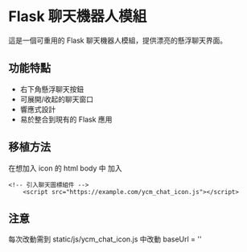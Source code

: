 # Flask 聊天機器人模組

這是一個可重用的 Flask 聊天機器人模組，提供漂亮的懸浮聊天界面。

## 功能特點

- 右下角懸浮聊天按鈕
- 可展開/收起的聊天窗口
- 響應式設計
- 易於整合到現有的 Flask 應用


## 移植方法
在想加入 icon 的 html body 中 加入
```
<!-- 引入聊天圖標組件 -->
    <script src="https://example.com/ycm_chat_icon.js"></script>
```

## 注意
每次改動需到 static/js/ycm_chat_icon.js 中改動 baseUrl = ''